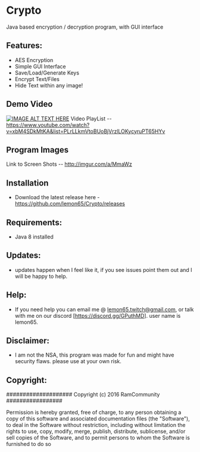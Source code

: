 # Crypto
Java based encryption / decryption program, with GUI interface

## Features:
   * AES Encryption
   * Simple GUI Interface
   * Save/Load/Generate Keys
   * Encrypt Text/Files
   * Hide Text within any image!

## Demo Video
[![IMAGE ALT TEXT HERE](https://i.imgur.com/0tiKljw.png)](https://www.youtube.com/watch?v=IOgdQgOtofg)
Video PlayList -- https://www.youtube.com/watch?v=xbM4SDkMtKA&list=PLrLLkmVtoBUoBjVrzlLOKycyruPT65HYv

## Program Images

Link to Screen Shots -- http://imgur.com/a/MmaWz


## Installation
   * Download the latest release here - https://github.com/lemon65/Crypto/releases

## Requirements:
   * Java 8 installed
   
## Updates:
  * updates happen when I feel like it, if you see issues point them out and I will be happy to help.

## Help:
  * If you need help you can email me @ lemon65.twitch@gmail.com, or talk with me on our discord [https://discord.gg/GPuthMD]. user name is lemon65. 

## Disclaimer:
  * I am not the NSA, this program was made for fun and might have security flaws. please use at your own risk. 

## Copyright:

#################### Copyright (c) 2016 RamCommunity #################

Permission is hereby granted, free of charge, to any person obtaining a copy of
this software and associated documentation files (the "Software"), to deal in
the Software without restriction, including without limitation the rights to
use, copy, modify, merge, publish, distribute, sublicense, and/or sell copies
of the Software, and to permit persons to whom the Software is furnished to do so
